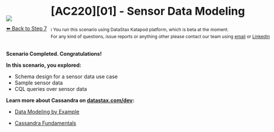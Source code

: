 <div class="top">
  <img src="https://datastax-academy.github.io/katapod-shared-assets/images/ds-academy-logo.svg" />
  <span style="position:absolute;top:20px;left:350px;font-size:30px"><b>[AC220][01] - Sensor Data Modeling</b></span>
  <span style="position:absolute;top:80px;left:350px;font-size:12px">ℹ️ You run this scenario using DataStax Katapod platform, which is beta at the moment.</span> 
  <span style="position:absolute;top:100px;left:350px;font-size:12px">For any kind of questions, issue reports or anything other please contact our team using <a href="mailto:aleksandr.volochnev@datastax.com">email</a> or <a href="https://dtsx.io/aleks">LinkedIn</a></span>
</div>

<!-- NAVIGATION -->
<div id="navigation-top" style="width:100%;text-align:center;margin-top:10px;margin-bottom:30px">
 <a href="command:katapod.loadPage?%5B%7B%22step%22%3A%22step7%22%7D%5D" 
   class="btn btn-dark" 
   style="float:left">⬅️ Back to Step 7
 </a>
</div>

<main style="margin-top:80px">
    <div class="container px-4 py-2" >
     <div class="row g-4 py-2 row-cols-1 row-cols-lg-1">
          <div class="feature col div-choice">

**Scenario Completed. Congratulations!**

**In this scenario, you explored:**

* Schema design for a sensor data use case 
* Sample sensor data
* CQL queries over sensor data

**Learn more about Cassandra on [datastax.com/dev](https://datastax.com/dev):**

* [Data Modeling by Example](https://www.datastax.com/learn/data-modeling-by-example)
* [Cassandra Fundamentals](https://datastax.com/learning-series/cassandra-fundamentals)


     </div>
     </div>
     </div>
     </main>
